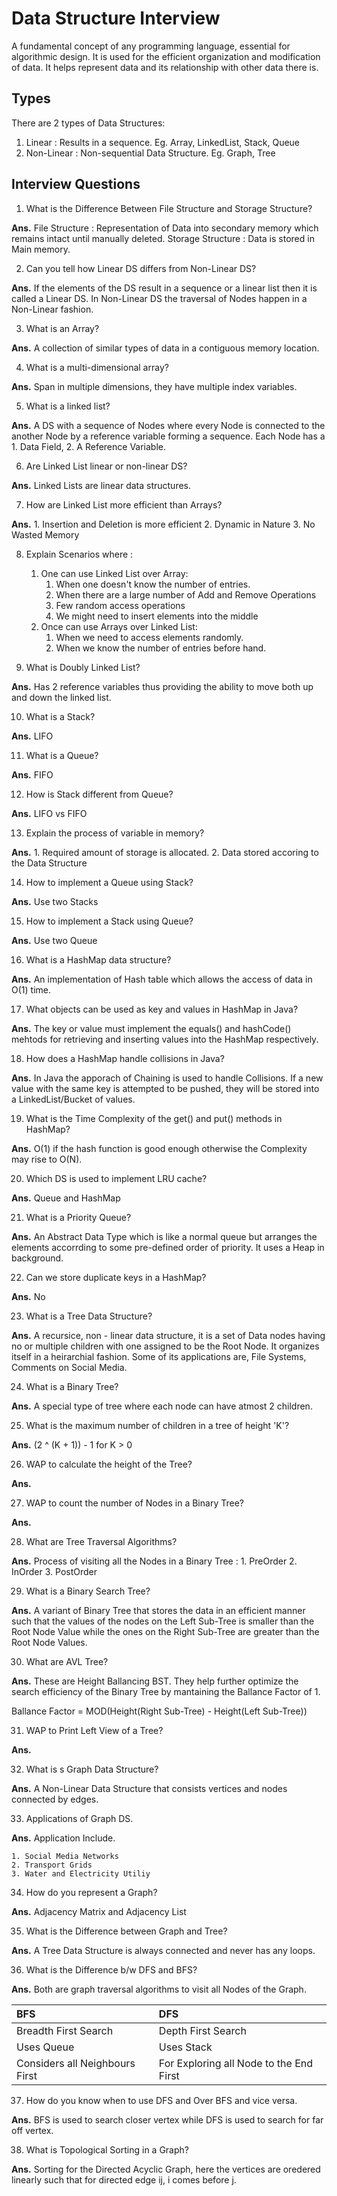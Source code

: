 # Data Structure Interview

A fundamental concept of any programming language, essential for algorithmic design. It is used for the efficient organization and modification of data. It helps represent data and its relationship with other data there is.

## Types

There are 2 types of Data Structures:

1. Linear       : Results in a sequence. Eg. Array, LinkedList, Stack, Queue
2. Non-Linear   : Non-sequential Data Structure. Eg. Graph, Tree

## Interview Questions

1. What is the Difference Between File Structure and Storage Structure?

**Ans.** File Structure : Representation of Data into secondary memory which remains intact until manually deleted.
Storage Structure : Data is stored in Main memory.

2. Can you tell how Linear DS differs from Non-Linear DS?

**Ans.** If the elements of the DS result in a sequence or a linear list then it is called a Linear DS. In Non-Linear DS the traversal of Nodes happen in a Non-Linear fashion.

3. What is an Array?

**Ans.** A collection of similar types of data in a contiguous memory location.

4. What is a multi-dimensional array?

**Ans.** Span in multiple dimensions, they have multiple index variables.

5. What is a linked list?

**Ans.** A DS with a sequence of Nodes where every Node is connected to the another Node by a reference variable forming a sequence. Each Node has a 1. Data Field, 2. A Reference Variable. 

6. Are Linked List linear or non-linear DS?

**Ans.** Linked Lists are linear data structures.

7. How are Linked List more efficient than Arrays?

**Ans.** 
    1. Insertion and Deletion is more efficient
    2. Dynamic in Nature
    3. No Wasted Memory

8. Explain Scenarios where : 
    1. One can use Linked List over Array:
        1. When one doesn't know the number of entries.
        2. When there are a large number of Add and Remove Operations
        3. Few random access operations
        4. We might need to insert elements into the middle
    2. Once can use Arrays over Linked List:
        1. When we need to access elements randomly.
        2. When we know the number of entries before hand.

9. What is Doubly Linked List?

**Ans.** Has 2 reference variables thus providing the ability to move both up and down the linked list.

10. What is a Stack?

**Ans.** LIFO

11. What is a Queue?

**Ans.** FIFO

12. How is Stack different from Queue?

**Ans.** LIFO vs FIFO

13. Explain the process of variable in memory?

**Ans.** 
    1. Required amount of storage is allocated.
    2. Data stored accoring to the Data Structure

14. How to implement a Queue using Stack?

**Ans.** Use two Stacks

15. How to implement a Stack using Queue?

**Ans.** Use two Queue

16. What is a HashMap data structure?

**Ans.** An implementation of Hash table which allows the access of data in O(1) time.

17. What objects can be used as key and values in HashMap in Java?

**Ans.** The key or value must implement the equals() and hashCode() mehtods for retrieving and inserting values into the HashMap respectively.

18. How does a HashMap handle collisions in Java?

**Ans.** In Java the apporach of Chaining is used to handle Collisions. If a new value with the same key is attempted to be pushed, they will be stored into a LinkedList/Bucket of values.

19. What is the Time Complexity of the get() and put() methods in HashMap?

**Ans.** O(1) if the hash function is good enough otherwise the Complexity may rise to O(N).

20. Which DS is used to implement LRU cache?

**Ans.** Queue and HashMap

21. What is a Priority Queue?

**Ans.** An Abstract Data Type which is like a normal queue but arranges the elements accorrding to some pre-defined order of priority. It uses a Heap in background.

22. Can we store duplicate keys in a HashMap?

**Ans.** No

23. What is a Tree Data Structure?

**Ans.** A recursice, non - linear data structure, it is a set of Data nodes having no or multiple children with one assigned to be the Root Node. It organizes itself in a heirarchial fashion. Some of its applications are, File Systems, Comments on Social Media.

24. What is a Binary Tree?

**Ans.** A special type of tree where each node can have atmost 2 children.

25. What is the maximum number of children in a tree of height 'K'?

**Ans.** (2 ^ (K + 1)) - 1 for K > 0

26. WAP to calculate the height of the Tree?

**Ans.** 

27. WAP to count the number of Nodes in a Binary Tree?

**Ans.** 

28. What are Tree Traversal Algorithms?

**Ans.** Process of visiting all the Nodes in a Binary Tree :
    1. PreOrder
    2. InOrder
    3. PostOrder

29. What is a Binary Search Tree?

**Ans.** A variant of Binary Tree that stores the data in an efficient manner such that the values of the nodes on the Left Sub-Tree is smaller than the Root Node Value while the ones on the Right Sub-Tree are greater than the Root Node Values.

30. What are AVL Tree?

**Ans.** These are Height Ballancing BST. They help further optimize the search efficiency of the Binary Tree by mantaining the Ballance Factor of 1.

Ballance Factor = MOD(Height(Right Sub-Tree) - Height(Left Sub-Tree))

31. WAP to Print Left View of a Tree?

**Ans.** 

32. What is s Graph Data Structure?

**Ans.** A Non-Linear Data Structure that consists vertices and nodes connected by edges.

33. Applications of Graph DS.

**Ans.** Application Include.

    1. Social Media Networks
    2. Transport Grids
    3. Water and Electricity Utiliy

34. How do you represent a Graph?

**Ans.** Adjacency Matrix and Adjacency List

35. What is the Difference between Graph and Tree?

**Ans.** A Tree Data Structure is always connected and never has any loops.

36. What is the Difference b/w DFS and BFS?

**Ans.** Both are graph traversal algorithms to visit all Nodes of the Graph.

|BFS|DFS|
|:---|:---|
|Breadth First Search|Depth First Search|
|Uses Queue|Uses Stack|
|Considers all Neighbours First|For Exploring all Node to the End First|

37. How do you know when to use DFS and Over BFS and vice versa.

**Ans.** BFS is used to search closer vertex while DFS is used to search for far off vertex.

38. What is Topological Sorting in a Graph?

**Ans.** Sorting for the Directed Acyclic Graph, here the vertices are oredered linearly such that for directed edge ij, i comes before j.
